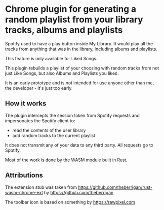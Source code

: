 # Chrome plugin for generating a random playlist from your library tracks, albums and playlists 

Spotify used to have a play button inside My Library. It would play all the tracks from anything that was in the library, including albums and playlists.

This feature is only available for Liked Songs.

This plugin rebuilds a playlist of your choosing with random tracks from not just Like Songs, but also Albums and Playlists you liked.

It is an early prototype and is not intended for use anyone other than me, the developer - it's just too early.

## How it works

The plugin intercepts the session token from Spotify requests and impersonates the Spotify client to:
* read the contents of the user library
* add random tracks to the current playlist

It does not transmit any of your data to any third party. All requests go to Spotify.

Most of the work is done by the WASM module built in Rust.

## Attributions

The extension stub was taken from https://github.com/theberrigan/rust-wasm-chrome-ext by https://github.com/theberrigan.

The toolbar icon is based on something by https://rawpixel.com